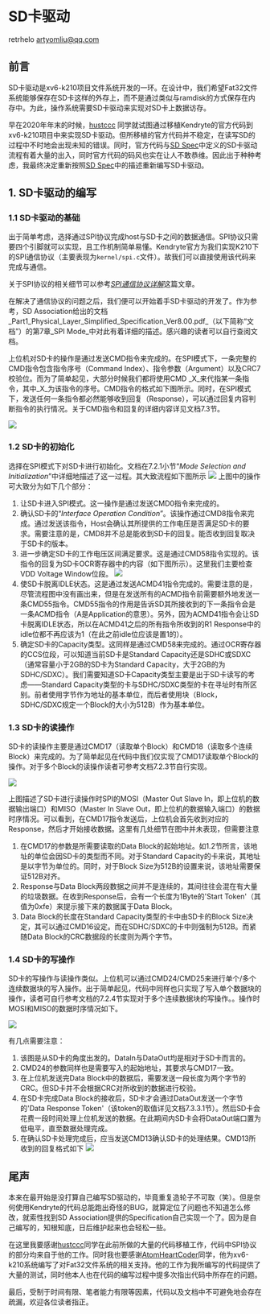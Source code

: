 # SD卡驱动
retrhelo <artyomliu@qq.com>

## 前言
SD卡驱动是xv6-k210项目文件系统开发的一环。在设计中，我们希望Fat32文件系统能够保存在SD卡这样的外存上，而不是通过类似与ramdisk的方式保存在内存中。为此，操作系统需要SD卡驱动来实现对SD卡上数据访存。

早在2020年年末的时候，[hustccc](https://github.com/SKTT1Ryze) 同学就试图通过移植Kendryte的官方代码到xv6-k210项目中来实现SD卡驱动。但所移植的官方代码并不稳定，在读写SD的过程中不时地会出现未知的错误。同时，官方代码与[SD Spec](https://www.sdcard.org/downloads/pls/)中定义的SD卡驱动流程有着大量的出入，同时官方代码的码风也实在让人不敢恭维。因此出于种种考虑，我最终决定重新按照[SD Spec](https://www.sdcard.org/downloads/pls/)中的描述重新编写SD卡驱动。

## 1. SD卡驱动的编写
### 1.1 SD卡驱动的基础
出于简单考虑，选择通过SPI协议完成host与SD卡之间的数据通信。SPI协议只需要四个引脚就可以实现，且工作机制简单易懂。Kendryte官方为我们实现K210下的SPI通信协议（主要表现为`kernel/spi.c`文件）。故我们可以直接使用该代码来完成与通信。

关于SPI协议的相关细节可以参考[_SPI通信协议详解_](https://zhuanlan.zhihu.com/p/150121520)这篇文章。

在解决了通信协议的问题之后，我们便可以开始着手SD卡驱动的开发了。作为参考，SD Association给出的文档_Part1\_Physical\_Layer\_Simplified\_Specification\_Ver8.00.pdf_（以下简称“文档”）的第7章_SPI Mode_中对此有着详细的描述。感兴趣的读者可以自行查阅文档。

上位机对SD卡的操作是通过发送CMD指令来完成的。在SPI模式下，一条完整的CMD指令包含指令序号（Command Index）、指令参数（Argument）以及CRC7校验位。而为了简单起见，大部分时候我们都将使用CMD _X_来代指某一条指令，其中_X_为该指令的序号。CMD指令的格式如下图所示。同时，在SPI模式下，发送任何一条指令都必然能够收到回复（Response），可以通过回复内容判断指令的执行情况。关于CMD指令和回复的详细内容详见文档7.3节。

![](./img/sd_spi_cmd_format.png)

### 1.2 SD卡的初始化
选择在SPI模式下对SD卡进行初始化。文档在7.2.1小节“_Mode Selection and Initialization_”中详细地描述了这一过程。其大致流程如下图所示
![](./img/sd_spi_init.png)
上图中的操作可大致分为如下几个部分：
1. 让SD卡进入SPI模式。这一操作是通过发送CMD0指令来完成的。
2. 确认SD卡的“_Interface Operation Condition_”。该操作通过CMD8指令来完成。通过发送该指令，Host会确认其所提供的工作电压是否满足SD卡的要求。需要注意的是，CMD8并不总是能收到SD卡的回复。能否收到回复取决于SD卡的版本。
3. 进一步确定SD卡的工作电压区间满足要求。这是通过CMD58指令实现的。该指令的回复为SD卡OCR寄存器中的内容（如下图所示）。这里我们主要检查VDD Voltage Window位段。
![](./img/sd_spi_ocr.png)
4. 使SD卡脱离IDLE状态。这是通过发送ACMD41指令完成的。需要注意的是，尽管流程图中没有画出来，但是在发送所有的ACMD指令前需要额外地发送一条CMD55指令。CMD55指令的作用是告诉SD其所接收到的下一条指令会是一条ACMD指令（A是Application的意思）。另外，因为ACMD41指令会让SD卡脱离IDLE状态，所以在ACMD41之后的所有指令所收到的R1 Response中的idle位都不再应该为1（在此之前idle位应该是置1的）。
5. 确定SD卡的Capacity类型。这同样是通过CMD58来完成的。通过OCR寄存器的CCS位段，可以知道当前SD卡是Standard Capacity还是SDHC或SDXC（通常容量小于2GB的SD卡为Standard Capacity，大于2GB的为SDHC/SDXC）。我们需要知道SD卡Capacity类型主要是出于SD卡读写的考虑——Standard Capacity类型的卡与SDHC/SDXC类型的卡在寻址时有所区别。前者使用字节作为地址的基本单位，而后者使用块（Block，SDHC/SDXC规定一个Block的大小为512B）作为基本单位。

### 1.3 SD卡的读操作
SD卡的读操作主要是通过CMD17（读取单个Block）和CMD18（读取多个连续Block）来完成的。为了简单起见在代码中我们仅实现了CMD17读取单个Block的操作。对于多个Block的读操作读者可参考文档7.2.3节自行实现。

![](./img/sd_spi_read_single_block.png)

上图描述了SD卡进行读操作时SPI的MOSI（Master Out Slave In，即上位机的数据输出端口）和MISO（Master In Slave Out，即上位机的数据输入端口）的数据时序情况。可以看到，在CMD17指令发送后，上位机会首先收到对应的Response，然后才开始接收数据。这里有几处细节在图中并未表现，但需要注意
1. 在CMD17的参数是所需要读取的Data Block的起始地址。如1.2节所言，该地址的单位会因SD卡的类型而不同。对于Standard Capacity的卡来说，其地址是以字节为单位的。同时，对于Block Size为512B的设置来说，该地址需要保证512B对齐。
2. Response与Data Block两段数据之间并不是连续的，其间往往会混在有大量的垃圾数据。在收到Response后，会有一个长度为1Byte的'Start Token'（其值为0xfe）来提示接下来的数据属于Data Block。
3. Data Block的长度在Standard Capacity类型的卡中由SD卡的Block Size决定，其可以通过CMD16设定。而在SDHC/SDXC的卡中则强制为512B。而紧随Data Block的CRC数据段的长度则为两个字节。

### 1.4 SD卡的写操作
SD卡的写操作与读操作类似。上位机可以通过CMD24/CMD25来进行单个/多个连续数据块的写入操作。出于简单起见，代码中同样也只实现了写入单个数据块的操作，读者可自行参考文档的7.2.4节实现对于多个连续数据块的写操作。。操作时MOSI和MISO的数据时序情况如下。

![](./img/sd_spi_write_single_block.png)

有几点需要注意：
1. 该图是从SD卡的角度出发的。DataIn与DataOut均是相对于SD卡而言的。
2. CMD24的参数同样也是需要写入的起始地址，其要求与CMD17一致。
3. 在上位机发送完Data Block中的数据后，需要发送一段长度为两个字节的CRC。但SD卡并不会根据CRC对所收到的数据进行校验。
4. 在SD卡完成Data Block的接收后，SD卡才会通过DataOut发送一个字节的'Data Response Token'（该token的取值详见文档7.3.3.1节）。然后SD卡会花费一段时间处理上位机发送的数据。在此期间内SD卡会将DataOut端口置为低电平，直至数据处理完成。
5. 在确认SD卡处理完成后，应当发送CMD13确认SD卡的处理结果。CMD13所收到的回复格式如下
![](./img/sd_spi_cmd13_response.png)

## 尾声
本来在最开始是没打算自己编写SD驱动的，毕竟重复造轮子不可取（笑）。但是奈何使用Kendryte的代码总能跑出奇怪的BUG，就算定位了问题也不知道怎么修改，就索性找到SD Association提供的Specification自己实现一个了。因为是自己编写的，知根知底，日后维护起来也会轻松一些。

在这里我要感谢[hustccc](https://github.com/SKTT1Ryze)同学在此前所做的大量的代码移植工作，代码中SPI协议的部分均来自于他的工作。同时我也要感谢[AtomHeartCoder](https://github.com/AtomHeartCoder)同学，他为xv6-k210系统编写了对Fat32文件系统的相关支持。他的工作为我所编写的代码提供了大量的测试，同时他本人也在代码的编写过程中提多次指出代码中所存在的问题。

最后，受制于时间有限、笔者能力有限等因素，代码以及文档中不可避免地会存在疏漏，欢迎各位读者指正。